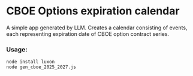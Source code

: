 # CBOE Options expiration calendar

A simple app generated by LLM. Creates a calendar consisting of events, each representing expiration date of CBOE option contract series.

### Usage: 
```
node install luxon
node gen_cboe_2025_2027.js
```


